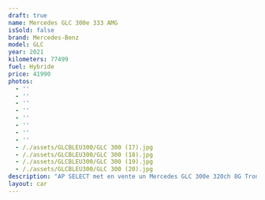 ```yaml
---
draft: true
name: Mercedes GLC 300e 333 AMG
isSold: false
brand: Mercedes-Benz
model: GLC
year: 2021
kilometers: 77499
fuel: Hybride
price: 41990
photos:
  - ''
  - ''
  - ''
  - ''
  - ''
  - ''
  - ''
  - ''
  - /./assets/GLCBLEU300/GLC 300 (17).jpg
  - /./assets/GLCBLEU300/GLC 300 (18).jpg
  - /./assets/GLCBLEU300/GLC 300 (19).jpg
  - /./assets/GLCBLEU300/GLC 300 (20).jpg
description: "AP SELECT met en vente un Mercedes GLC 300e 320ch 8G Tronic AMG Line du 03/2021 avec 77500km.\n\nCouleur bleu cavansite metallic, intérieur cuir / alcantara AMG, intérieur carbon.\n\nVéhicule origine France \U0001F1EB\U0001F1F7\n\nSuivi et historique full Mercedes.\nPneus et freins récents.\n\nVendu avec une garantie 12 mois.\n\nÉquipements et options :\n- Boîte 8G Tronic plus\n- Pack AMG Line intérieur / extérieur\n- Toit panoramique\n- Calandre diamant\n- Pack éclairage intérieur 64 couleurs\n- Jantes 20\" AMG gris polies\n- AMG drive select\n- Feux avant full LED Multibeam\n- Intérieur finition Carbon\n- Pack Hifi BURMESTER\n- MBUX\n- Ecran tactile 8’\n- Apple car play\n- Système de navigation NAVI +\n- Caméra de recul 360\n- Radar avant / arrière\n- Pack assistant conducteur +\n- Système d'alerte d'angles-morts\n- Intérieur Cuir entendu ARTICO\n- Soft Close Door System Keyless\n- Réglage électrique de la colonne de direction\n- Sièges électrique à mémoire\n- Sièges chauffants\n- Pédaliers sport en inox\n- Régulateur de vitesse adaptatif\n- Affichage multifonctions plus\n- Climatisation\n- Éclairage et essuie-glaces automatique\n- Rétroviseurs électriques et chauffants\n- Rétroviseurs int / ext Electrochrome\n- Éclairage d’ambiance\n- Marche pied aluminium rétro éclairé\n- Ouverture / fermeture Coffre électrique\n- Attelage électrique\n\nDisponible et visible sur RDV pour acheteur sérieux.\n\nPossibilité d'une garantie 3, 6 ou 12 mois en supplément.\n\nRéalisation des démarches d'immatriculation.\n\nAP SELECT c'est des solutions de courtage et conciergerie sur mesure pour profiter librement de sa passion et de son patrimoine.\n\nPrenez le volant, AP SELECT s'occupe du reste."
layout: car
---
```



